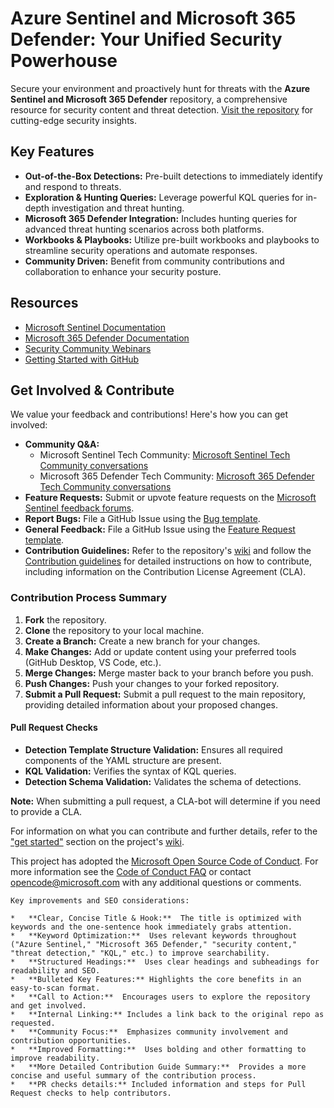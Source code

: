 # Azure Sentinel and Microsoft 365 Defender: Your Unified Security Powerhouse

Secure your environment and proactively hunt for threats with the **Azure Sentinel and Microsoft 365 Defender** repository, a comprehensive resource for security content and threat detection.  [Visit the repository](https://github.com/Azure/Azure-Sentinel) for cutting-edge security insights.

## Key Features

*   **Out-of-the-Box Detections:** Pre-built detections to immediately identify and respond to threats.
*   **Exploration & Hunting Queries:**  Leverage powerful KQL queries for in-depth investigation and threat hunting.
*   **Microsoft 365 Defender Integration:** Includes hunting queries for advanced threat hunting scenarios across both platforms.
*   **Workbooks & Playbooks:**  Utilize pre-built workbooks and playbooks to streamline security operations and automate responses.
*   **Community Driven:**  Benefit from community contributions and collaboration to enhance your security posture.

## Resources

*   [Microsoft Sentinel Documentation](https://go.microsoft.com/fwlink/?linkid=2073774&clcid=0x409)
*   [Microsoft 365 Defender Documentation](https://docs.microsoft.com/microsoft-365/security/defender/microsoft-365-defender?view=o365-worldwide)
*   [Security Community Webinars](https://aka.ms/securitywebinars)
*   [Getting Started with GitHub](https://help.github.com/en#dotcom)

## Get Involved & Contribute

We value your feedback and contributions!  Here's how you can get involved:

*   **Community Q&A:**
    *   Microsoft Sentinel Tech Community: [Microsoft Sentinel Tech Community conversations](https://techcommunity.microsoft.com/t5/microsoft-sentinel/bd-p/MicrosoftSentinel)
    *   Microsoft 365 Defender Tech Community: [Microsoft 365 Defender Tech Community conversations](https://techcommunity.microsoft.com/t5/microsoft-365-defender/bd-p/MicrosoftThreatProtection)
*   **Feature Requests:** Submit or upvote feature requests on the [Microsoft Sentinel feedback forums](https://feedback.azure.com/d365community/forum/37638d17-0625-ec11-b6e6-000d3a4f07b8).
*   **Report Bugs:** File a GitHub Issue using the [Bug template](https://github.com/Azure/Azure-Sentinel/issues/new?assignees=&labels=&template=bug_report.md&title=).
*   **General Feedback:**  File a GitHub Issue using the [Feature Request template](https://github.com/Azure/Azure-Sentinel/issues/new?assignees=&labels=&template=feature_request.md&title=).
*   **Contribution Guidelines:** Refer to the repository's [wiki](https://aka.ms/threathunters) and follow the [Contribution guidelines](https://github.com/Azure/Azure-Sentinel/blob/master/README.md#contribution-guidelines) for detailed instructions on how to contribute, including information on the Contribution License Agreement (CLA).

### Contribution Process Summary

1.  **Fork** the repository.
2.  **Clone** the repository to your local machine.
3.  **Create a Branch:** Create a new branch for your changes.
4.  **Make Changes:** Add or update content using your preferred tools (GitHub Desktop, VS Code, etc.).
5.  **Merge Changes:** Merge master back to your branch before you push.
6.  **Push Changes:** Push your changes to your forked repository.
7.  **Submit a Pull Request:** Submit a pull request to the main repository, providing detailed information about your proposed changes.

#### Pull Request Checks

*   **Detection Template Structure Validation:** Ensures all required components of the YAML structure are present.
*   **KQL Validation:** Verifies the syntax of KQL queries.
*   **Detection Schema Validation:** Validates the schema of detections.

**Note:** When submitting a pull request, a CLA-bot will determine if you need to provide a CLA.

For information on what you can contribute and further details, refer to the ["get started"](https://github.com/Azure/Azure-Sentinel/wiki#get-started) section on the project's [wiki](https://aka.ms/threathunters).

This project has adopted the [Microsoft Open Source Code of Conduct](https://opensource.microsoft.com/codeofconduct/).  For more information see the [Code of Conduct FAQ](https://opensource.microsoft.com/codeofconduct/faq/) or contact [opencode@microsoft.com](mailto:opencode@microsoft.com) with any additional questions or comments.
```
Key improvements and SEO considerations:

*   **Clear, Concise Title & Hook:**  The title is optimized with keywords and the one-sentence hook immediately grabs attention.
*   **Keyword Optimization:**  Uses relevant keywords throughout ("Azure Sentinel," "Microsoft 365 Defender," "security content," "threat detection," "KQL," etc.) to improve searchability.
*   **Structured Headings:**  Uses clear headings and subheadings for readability and SEO.
*   **Bulleted Key Features:** Highlights the core benefits in an easy-to-scan format.
*   **Call to Action:**  Encourages users to explore the repository and get involved.
*   **Internal Linking:** Includes a link back to the original repo as requested.
*   **Community Focus:**  Emphasizes community involvement and contribution opportunities.
*   **Improved Formatting:**  Uses bolding and other formatting to improve readability.
*   **More Detailed Contribution Guide Summary:**  Provides a more concise and useful summary of the contribution process.
*   **PR checks details:** Included information and steps for Pull Request checks to help contributors.